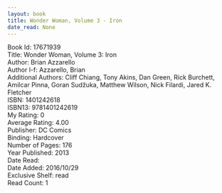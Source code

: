 ```yaml
---
layout: book
title: Wonder Woman, Volume 3 - Iron
date_read: None
---
```


Book Id: 17671939<br />
Title: Wonder Woman, Volume 3: Iron<br />
Author: Brian Azzarello<br />
Author l-f: Azzarello, Brian<br />
Additional Authors: Cliff Chiang, Tony Akins, Dan           Green, Rick Burchett, Amilcar Pinna, Goran Sudžuka, Matthew Wilson, Nick Filardi, Jared K. Fletcher<br />
ISBN: 1401242618<br />
ISBN13: 9781401242619<br />
My Rating: 0<br />
Average Rating: 4.00<br />
Publisher: DC Comics<br />
Binding: Hardcover<br />
Number of Pages: 176<br />
Year Published: 2013<br />
Date Read: <br />
Date Added: 2016/10/29<br />
Exclusive Shelf: read<br />
Read Count: 1<br />

